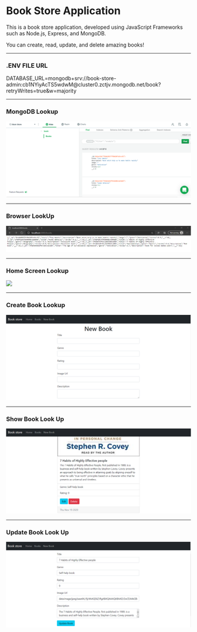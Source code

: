<h1>Book Store Application</h1>

<p>This is a book store application, developed using JavaScript Frameworks such as Node.js, Express, and MongoDB.</p> 
<p>You can create, read, update, and delete amazing books!</p>

<hr>
<h3>.ENV FILE URL</h3>
<p>DATABASE_URL=mongodb+srv://book-store-admin:cb1NYiyAcTS5wdwM@cluster0.zctjv.mongodb.net/book?retryWrites=true&w=majority</p>

<hr>
<h3>MongoDB Lookup</h3>
<kbd><p><img src="/assets/images/Database_Lookup.png"></p></kbd>

<hr>
<h3>Browser LookUp</h3>
<kbd><p><img src="/assets/images/Browser_Lookup.png"></p></kbd>

<hr>
<h3>Home Screen Lookup</h3>
<kbd><p><img src="/assets/images/Home_Screen_Lookup"></p></kbd>

<hr>
<h3>Create Book Lookup</h3>
<kbd><p><img src="/assets/images/Create_Book_Lookup.png"></p></kbd>

<hr>
<h3>Show Book Look Up</h3>
<kbd><p><img src="/assets/images/Show_Book_Lookup.png"></p></kbd>

<hr>
<h3>Update Book Look Up</h3>
<kbd><p><img src="/assets/images/Update_Book_Lookup.png"></p></kbd>